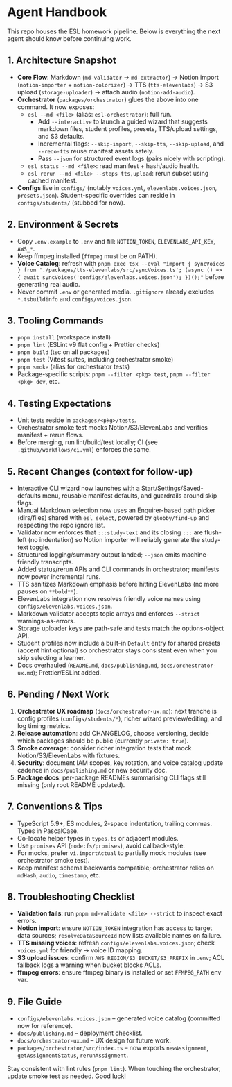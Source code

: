 # Agent Handbook

This repo houses the ESL homework pipeline. Below is everything the next agent should know before continuing work.

## 1. Architecture Snapshot

- **Core Flow**: Markdown (`md-validator` → `md-extractor`) → Notion import (`notion-importer` + `notion-colorizer`) → TTS (`tts-elevenlabs`) → S3 upload (`storage-uploader`) → attach audio (`notion-add-audio`).
- **Orchestrator** (`packages/orchestrator`) glues the above into one command. It now exposes:
  - `esl --md <file>` (alias: `esl-orchestrator`): full run.
    - Add `--interactive` to launch a guided wizard that suggests markdown files, student profiles, presets, TTS/upload settings, and S3 defaults.
    - Incremental flags: `--skip-import`, `--skip-tts`, `--skip-upload`, and `--redo-tts` reuse manifest assets safely.
    - Pass `--json` for structured event logs (pairs nicely with scripting).
  - `esl status --md <file>`: read manifest + hash/audio health.
  - `esl rerun --md <file> --steps tts,upload`: rerun subset using cached manifest.
- **Configs** live in `configs/` (notably `voices.yml`, `elevenlabs.voices.json`, `presets.json`). Student-specific overrides can reside in `configs/students/` (stubbed for now).

## 2. Environment & Secrets

- Copy `.env.example` to `.env` and fill: `NOTION_TOKEN`, `ELEVENLABS_API_KEY`, `AWS_*`.
- Keep ffmpeg installed (`ffmpeg` must be on PATH).
- **Voice Catalog**: refresh with `pnpm exec tsx --eval "import { syncVoices } from './packages/tts-elevenlabs/src/syncVoices.ts'; (async () => { await syncVoices('configs/elevenlabs.voices.json'); })();"` before generating real audio.
- Never commit `.env` or generated media. `.gitignore` already excludes `*.tsbuildinfo` and `configs/voices.json`.

## 3. Tooling Commands

- `pnpm install` (workspace install)
- `pnpm lint` (ESLint v9 flat config + Prettier checks)
- `pnpm build` (tsc on all packages)
- `pnpm test` (Vitest suites, including orchestrator smoke)
- `pnpm smoke` (alias for orchestrator tests)
- Package-specific scripts: `pnpm --filter <pkg> test`, `pnpm --filter <pkg> dev`, etc.

## 4. Testing Expectations

- Unit tests reside in `packages/<pkg>/tests`.
- Orchestrator smoke test mocks Notion/S3/ElevenLabs and verifies manifest + rerun flows.
- Before merging, run lint/build/test locally; CI (see `.github/workflows/ci.yml`) enforces the same.

## 5. Recent Changes (context for follow-up)

- Interactive CLI wizard now launches with a Start/Settings/Saved-defaults menu, reusable manifest defaults, and guardrails around skip flags.
- Manual Markdown selection now uses an Enquirer-based path picker (dirs/files) shared with `esl select`, powered by `globby/find-up` and respecting the repo ignore list.
- Validator now enforces that `:::study-text` and its closing `:::` are flush-left (no indentation) so Notion importer will reliably generate the study-text toggle.
- Structured logging/summary output landed; `--json` emits machine-friendly transcripts.
- Added status/rerun APIs and CLI commands in orchestrator; manifests now power incremental runs.
- TTS sanitizes Markdown emphasis before hitting ElevenLabs (no more pauses on `**bold**`).
- ElevenLabs integration now resolves friendly voice names using `configs/elevenlabs.voices.json`.
- Markdown validator accepts topic arrays and enforces `--strict` warnings-as-errors.
- Storage uploader keys are path-safe and tests match the options-object API.
- Student profiles now include a built-in `Default` entry for shared presets (accent hint optional) so orchestrator stays consistent even when you skip selecting a learner.
- Docs overhauled (`README.md`, `docs/publishing.md`, `docs/orchestrator-ux.md`); Prettier/ESLint added.

## 6. Pending / Next Work

1. **Orchestrator UX roadmap** (`docs/orchestrator-ux.md`): next tranche is config profiles (`configs/students/*`), richer wizard preview/editing, and log timing metrics.
2. **Release automation**: add CHANGELOG, choose versioning, decide which packages should be public (currently `private: true`).
3. **Smoke coverage**: consider richer integration tests that mock Notion/S3/ElevenLabs with fixtures.
4. **Security**: document IAM scopes, key rotation, and voice catalog update cadence in `docs/publishing.md` or new security doc.
5. **Package docs**: per-package READMEs summarising CLI flags still missing (only root README updated).

## 7. Conventions & Tips

- TypeScript 5.9+, ES modules, 2-space indentation, trailing commas. Types in PascalCase.
- Co-locate helper types in `types.ts` or adjacent modules.
- Use `promises` API (`node:fs/promises`), avoid callback-style.
- For mocks, prefer `vi.importActual` to partially mock modules (see orchestrator smoke test).
- Keep manifest schema backwards compatible; orchestrator relies on `mdHash`, `audio`, `timestamp`, etc.

## 8. Troubleshooting Checklist

- **Validation fails**: run `pnpm md-validate <file> --strict` to inspect exact errors.
- **Notion import**: ensure `NOTION_TOKEN` integration has access to target data sources; `resolveDataSourceId` now lists available names on failure.
- **TTS missing voices**: refresh `configs/elevenlabs.voices.json`; check `voices.yml` for friendly -> voice ID mapping.
- **S3 upload issues**: confirm `AWS_REGION/S3_BUCKET/S3_PREFIX` in `.env`; ACL fallback logs a warning when bucket blocks ACLs.
- **ffmpeg errors**: ensure ffmpeg binary is installed or set `FFMPEG_PATH` env var.

## 9. File Guide

- `configs/elevenlabs.voices.json` – generated voice catalog (committed now for reference).
- `docs/publishing.md` – deployment checklist.
- `docs/orchestrator-ux.md` – UX design for future work.
- `packages/orchestrator/src/index.ts` – now exports `newAssignment`, `getAssignmentStatus`, `rerunAssignment`.

Stay consistent with lint rules (`pnpm lint`). When touching the orchestrator, update smoke test as needed. Good luck!
